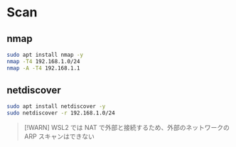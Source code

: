 # Scan
## nmap
```bash
sudo apt install nmap -y
nmap -T4 192.168.1.0/24
nmap -A -T4 192.168.1.1
```
## netdiscover
```bash
sudo apt install netdiscover -y
sudo netdiscover -r 192.168.1.0/24
```

> [!WARN]
> WSL2 では NAT で外部と接続するため、外部のネットワークの ARP スキャンはできない
